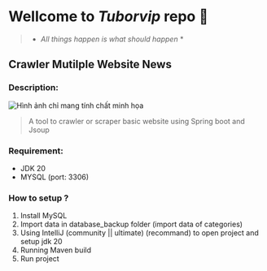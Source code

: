 # Wellcome to ***Tuborvip***  repo :sparkling_heart:
> * *All things happen is what should happen* *


## Crawler Mutilple Website News


### Description:
![Hình ảnh chỉ mang tính chất minh họa](https://sachgiai.com/uploads/news/2017_10/con-trau-tren-dong-ruong.jpg)

> A tool to crawler or scraper basic website using Spring boot and Jsoup

### Requirement:
- JDK 20
- MYSQL (port: 3306)

### How to setup ? 
1. Install MySQL 
2. Import data in database_backup folder (import data of categories)
3. Using IntelliJ (community || ultimate) (recommand) to open project and setup jdk 20
4. Running Maven build
5. Run project

